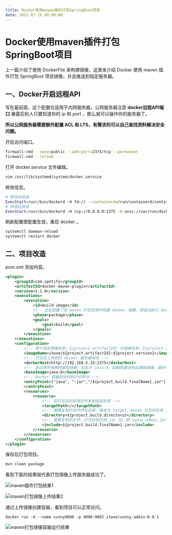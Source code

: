```yaml
---
title: Docker使用maven插件打包SpringBoot项目
date: 2021-07-16 00:00:00
---
```


# Docker使用maven插件打包SpringBoot项目

上一篇介绍了使用 DockerFile 来构建镜像，这里来介绍 Docker 使用 maven 插件打包 SpringBoot 项目镜像，并且推送到指定服务器。

## 一、Docker开启远程API

写在最前面，这个配置仅适用于内网服务器，公网服务器注意 **docker远程API端口** 暴露后别人只要知道你的 ip 和 port ，那么就可以操作你的服务器了。

**所以公网服务器需要额外配置 ACL 和 LTS，有需求的可以自己查找资料解决安全问题。**

开启访问端口。

```bash
firewall-cmd --zone=public --add-port=2375/tcp --permanent
firewall-cmd --reload
```

打开 docker.service 文件编辑。

```bash
vim /usr/lib/systemd/system/docker.service
```

修改信息。

```bash
# 修改前信息
ExecStart=/usr/bin/dockerd -H fd:// --containerd=/run/containerd/containerd.sock
# 修改后信息
ExecStart=/usr/bin/dockerd -H tcp://0.0.0.0:2375 -H unix://var/run/docker.sock
```

刷新配置使配置生效，重启 docker 。

```bash
systemctl daemon-reload
systemctl restart docker
```

## 二、项目改造

pom.xml 添加内容。

```xml
<plugin>
	<groupId>com.spotify</groupId>
	<artifactId>docker-maven-plugin</artifactId>
	<version>1.1.0</version>
	<executions>
		<execution>
			<id>build-image</id>
			<!-- 此处配置了在 maven 打包应用时构建 docker 镜像，即自动执行 docker:build -->
			<phase>package</phase>
			<goals>
				<goal>build</goal>
			</goals>
		</execution>
	</executions>
	<configuration>
		<!-- 用于指定镜像名称，${project.artifactId} 为镜像名称，${project.version} 为版本 -->
		<imageName>itwxe/${project.artifactId}:${project.version}</imageName>
		<!-- 打包后上传到的 docker 服务器地址 -->
		<dockerHost>http://192.168.5.33:2375</dockerHost>
		<!-- 该应用所依赖的基础镜像，此处为 java:8，如服务器没有此基础镜像，最好先 pull 下来，防止超时 -->
		<baseImage>java:8</baseImage>
		<!-- docker 容器启动时执行的命令 -->
		<entryPoint>["java", "-jar","/${project.build.finalName}.jar"]
		</entryPoint>
		<resources>
			<resource>
				<!-- 将打包后的资源文件复制到该目录 -->
				<targetPath>/</targetPath>
				<!-- 需要复制的文件所在目录，缺省为 target，maven 打包的应用 jar 包保存在 target 目录下面 -->
				<directory>${project.build.directory}</directory>
				<!-- 需要复制的文件，打包好的应用 jar 包，即 sunny-admin.jar -->
				<include>${project.build.finalName}.jar</include>
			</resource>
		</resources>
	</configuration>
</plugin>
```

保存后打包项目。

```bash
mvn clean package
```

看到下面的结果就代表打包镜像上传服务器成功了。

![maven插件打包结果1](https://juzicoding.com/img/blog/166463747064325.png)

![maven打包镜像上传结果2](https://juzicoding.com/img/blog/166463747069238.png)

通过上传镜像创建容器，看到项目可以正常访问。

```
docker run -d --name sunny9090 -p 9090:9002 itwxe/sunny-admin:0.0.1
```

![maven打包镜像容器运行结果](https://juzicoding.com/img/blog/166463747074290.png)